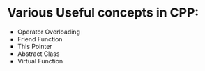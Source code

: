 # Various Useful concepts in CPP:
<ul type = "square">
    <li>Operator Overloading</li>
    <li> Friend Function </li>
    <li> This Pointer</li>
    <li> Abstract Class</li>
    <li> Virtual Function </li>
</ul>
